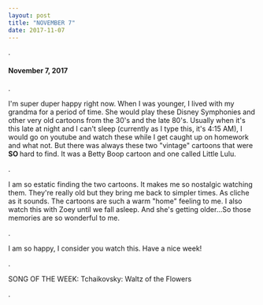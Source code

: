 ```yaml
---
layout: post
title: "NOVEMBER 7" 
date: 2017-11-07
---
```


 <div id="w3"> 
.
    <h4> November 7, 2017</h4>
.
      <p>I'm super duper happy right now. When I was younger, I lived with my grandma for a period of time. She would play these Disney Symphonies and other very old cartoons from the 30's and the late 80's. Usually when it's this late at night and I can't sleep (currently as I type this, it's 4:15 AM), I would go on youtube and watch these while I get caught up on homework and what not. But there was always these two "vintage" cartoons that were <b> SO </b> hard to find. It was a Betty Boop cartoon and one called Little Lulu.  </p>
.
     <p> I am so estatic finding the two cartoons. It makes me so nostalgic watching them. They're really old but they bring me back to simpler times. As cliche as it sounds. The cartoons are such a warm "home" feeling to me. I also watch this with Zoey until we fall asleep. And she's getting older...So those memories are so wonderful to me. </p> 
     .
     <p> I am so happy, I consider you watch this. Have a nice week! </p> 
.
    <p> SONG OF THE WEEK: Tchaikovsky: Waltz of the Flowers </p> 

.
  </div>
